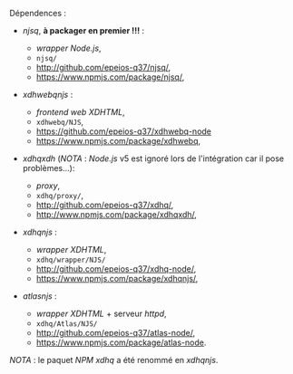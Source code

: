 Dépendences :

* *njsq*, **à packager en premier !!!** : 
  * *wrapper* *Node.js*,
  * `njsq/`
  * <http://github.com/epeios-q37/njsq/>,
  * <https://www.npmjs.com/package/njsq/>,

* *xdhwebqnjs* :
  * *frontend* *web* *XDHTML*,
  * `xdhwebq/NJS`,
  * <https://github.com/epeios-q37/xdhwebq-node>
  * <https://www.npmjs.com/package/xdhwebq>,

* *xdhqxdh* (*NOTA* : *Node.js* v5 est ignoré lors de l'intégration car il pose problèmes...):
  *  *proxy*,
  * `xdhq/proxy/`,
  * <http://github.com/epeios-q37/xdhq/>,
  * <http://www.npmjs.com/package/xdhqxdh/>,

* *xdhqnjs* :
  * *wrapper* *XDHTML*,
  * `xdhq/wrapper/NJS/`
  * <http://github.com/epeios-q37/xdhq-node/>,
  * <https://www.npmjs.com/package/xdhqnjs/>,

* *atlasnjs* :
	* *wrapper* *XDHTML* + serveur *httpd*,
	* `xdhq/Atlas/NJS/`
	* <http://github.com/epeios-q37/atlas-node/>,
	* <https://www.npmjs.com/package/atlas-node>.

*NOTA* : le paquet *NPM* *xdhq* a été renommé en *xdhqnjs*.